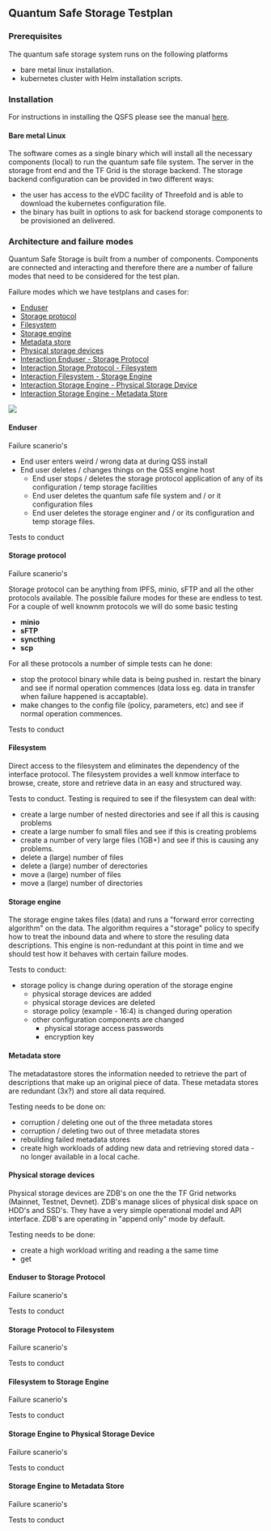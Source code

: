 ## Quantum Safe Storage Testplan

### Prerequisites
The quantum safe storage system runs on the following platforms
- bare metal linux installation.
- kubernetes cluster with Helm installation scripts.

### Installation
For instructions in installing the QSFS please see the manual [here](https://github.com/threefoldfoundation/info_threefold_pub/blob/main/wiki/qss/manual/qsfs_setup.md).

#### Bare metal Linux
The software comes as a single binary which will install all the necessary components (local) to run the quantum safe file system.  The server in the storage front end and the TF Grid is the storage backend. The storage backend configuration can be provided in two different ways:
- the user has access to the eVDC facility of Threefold and is able to download the kubernetes configuration file.
- the binary has built in options to ask for backend storage components to be provisioned an delivered.

### Architecture and failure modes

Quantum Safe Storage is built from a number of components.  Components are connected and interacting and therefore there are a number of failure modes that need to be considered for the test plan.

Failure modes which we have testplans and cases for:

  - [Enduser](#enduser)
  - [Storage protocol](#storage-protocol)
  - [Filesystem](#filesystem)
  - [Storage engine](#storage-engine)
  - [Metadata store](#metadata-store)
  - [Physical storage devices](#physical-storage-devices)
  - [Interaction Enduser - Storage Protocol](#enduser-to-storage-protocol)
  - [Interaction Storage Protocol - Filesystem](#storage-protocol---filesystem)
  - [Interaction Filesystem - Storage Engine](#filesystem-to-storage-engine)
  - [Interaction Storage Engine - Physical Storage Device](#storage-engine-to-physical-storage-device)
  - [Interaction Storage Engine - Metadata Store](#storage-engine-to-metadata-store)

![](img/failure_points.jpg)

#### Enduser

Failure scanerio's
- End user enters weird / wrong data at during QSS install
- End user deletes / changes things on the QSS engine host
    - End user stops / deletes the storage protocol application of any of its configuration / temp storage facilities
    - End user deletes the quantum safe file system and / or it configuration files
    - End user deletes the storage enginer and / or its configuration and temp storage files.


Tests to conduct
#### Storage protocol


Failure scanerio's

Storage protocol can be anything from IPFS, minio, sFTP and all the other protocols available.  The possible failure modes for these are endless to test.  For a couple of well knownm protocols we will do some basic testing
- **minio**
- **sFTP**
- **syncthing**
- **scp**

For all these protocols a number of simple tests can he done:
  - stop the protocol binary while data is being pushed in. restart the binary and see if normal operation commences (data loss eg. data in transfer when failure happened is accaptable).
  - make changes to the config file (policy, parameters, etc) and see if normal operation commences.

Tests to conduct
#### Filesystem

Direct access to the filesystem and eliminates the dependency of the interface protocol.  The filesystem provides a well knmow interface to browse, create, store and retrieve data in an easy and structured way.  

Tests to conduct. Testing is required to see if the filesystem  can deal with:
  - create a large number of nested directories and see if all this is causing problems
  - create a large number fo small files and see if this is creating problems
  - create a number of very large files (1GB+) and see if this is causing any problems.
  - delete a (large) number of files
  - delete a (large) number of derectories
  - move a (large) number of files
  - move a (large) number of directories

#### Storage engine

The storage engine takes files (data) and runs a "forward error correcting algorithm" on the data.  The algorithm requires a "storage" policy to specify how to treat the inbound data and where to store the resuling data descriptions.  This engine is non-redundant at this point in time and we should test how it behaves with certain failure modes.

Tests to conduct:
  - storage policy is change during operation of the storage engine
    - physical storage devices are added
    - physical storage devices are deleted
    - storage policy (example - 16:4) is changed during operation
    - other configuration components are changed
      - physical storage access passwords
      - encryption key

#### Metadata store

The metadatastore stores the information needed to retrieve the part of descriptions that make up an original piece of data.  These metadata stores are redundant (3x?) and store all data required.

Testing needs to be done on:
  - corruption / deleting one out of the three metadata stores
  - corruption / deleting two out of three metadata stores
  - rebuilding failed metadata stores
  - create high workloads of adding new data and retrieving stored data - no longer available in a local cache.

#### Physical storage devices

Physical storage devices are ZDB's on one the the TF Grid networks (Mainnet, Testnet, Devnet).  ZDB's manage slices of physical disk space on HDD's and SSD's.  They have a very simple operational model and API interface.  ZDB's are operating in "append only" mode by default.

Testing needs to be done:
  - create a high workload writing and reading a the same time
  - get 

#### Enduser to Storage Protocol

Failure scanerio's

Tests to conduct
#### Storage Protocol to Filesystem

Failure scanerio's

Tests to conduct
#### Filesystem to Storage Engine

Failure scanerio's

Tests to conduct
#### Storage Engine to Physical Storage Device

Failure scanerio's

Tests to conduct
#### Storage Engine to Metadata Store

Failure scanerio's

Tests to conduct
